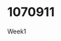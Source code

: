 # 1070911
Week1

    

<!--stackedit_data:
eyJoaXN0b3J5IjpbLTEzMzQ0NTk0NDEsNDgwNzI4NDE3LDEwOT
c4MjQyNDNdfQ==
-->